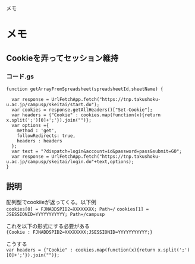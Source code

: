メモ
# メモ

## Cookieを弄ってセッション維持
### コード.gs
```
function getArrayFromSpreadsheet(spreadsheetId,sheetName) {

  var response = UrlFetchApp.fetch("https://tnp.takushoku-u.ac.jp/campusp/skeitai/start.do");
  var cookies = response.getAllHeaders()["Set-Cookie"];
  var headers = {"Cookie" : cookies.map(function(x){return x.split(';')[0]+';'}).join("")};
  var options ={
    method : 'get',
    followRedirects: true,
    headers : headers
  };
  var text = "?dispatch=login&account=id&password=pass&submit=GO";
  var response = UrlFetchApp.fetch("https://tnp.takushoku-u.ac.jp/campusp/skeitai/login.do"+text,options);
}
```

## 説明

配列型でcookiieが返ってくる。以下例  
`cookies[0] = FJNADDSPID2=XXXXXXXX; Path=/`
`cookies[1] = JSESSIONID=YYYYYYYYYYY; Path=/campusp`  


これを以下の形式にする必要がある  
`{Cookie : FJNADDSPID2=XXXXXXXX;JSESSIONID=YYYYYYYYYYY;}`  


こうする  
`var headers = {"Cookie" : cookies.map(function(x){return x.split(';')[0]+';'}).join("")};`
